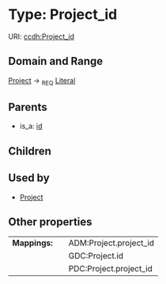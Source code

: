 
# Type: Project_id




URI: [ccdh:Project_id](https://example.org/ccdh/Project_id)


## Domain and Range

[Project](Project.md) ->  <sub>REQ</sub> [Literal](types/Literal.md)

## Parents

 *  is_a: [id](id.md)

## Children


## Used by

 * [Project](Project.md)

## Other properties

|  |  |  |
| --- | --- | --- |
| **Mappings:** | | ADM:Project.project_id |
|  | | GDC:Project.id |
|  | | PDC:Project.project_id |

